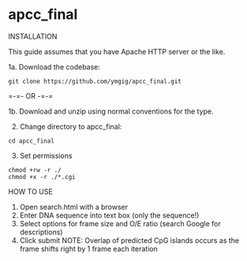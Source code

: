 # apcc_final
INSTALLATION

This guide assumes that you have Apache HTTP server or the like.

1a. Download the codebase:

```
git clone https://github.com/ymgig/apcc_final.git
```

=-=-
 OR
-=-=

1b. Download and unzip using normal conventions for the type.

2. Change directory to apcc_final:

```
cd apcc_final
```

3. Set permissions

```
chmod +rw -r ./
chmod +x -r ./*.cgi
```

HOW TO USE
1. Open search.html with a browser
2. Enter DNA sequence into text box (only the sequence!)
3. Select options for frame size and O/E ratio (search Google for descriptions)
4. Click submit
NOTE: Overlap of predicted CpG islands occurs as the frame shifts right by 1 frame each iteration
 
